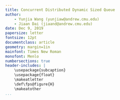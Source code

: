 ```yaml
---
title: Concurrent Distributed Dynamic Sized Queue
author:
    - Yunjia Wang (yunjiaw@andrew.cmu.edu)
    - Jiaan Dai (jiaand@andrew.cmu.edu)
date: Dec 9, 2019
papersize: letter
fontsize: 12pt
documentclass: article
geometry: margin=1in
mainfont: Times New Roman
monofont: Menlo
numbersections: true
header-includes: |
    \usepackage{subcaption}
    \usepackage{float}
    \makeatletter
    \def\fps@figure{H}
    \makeatother
...
```

